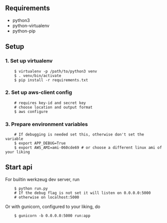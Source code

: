## Requirements

* python3
* python-virtualenv
* python-pip

## Setup

### 1. Set up virtualenv
```lang=shell
    $ virtualenv -p /path/to/python3 venv
    $ . venv/bin/activate
    $ pip install -r requirements.txt
```
### 2. Set up aws-client config
```lang=shell
    # requires key-id and secret key
    # choose location and output format
    $ aws configure
```
### 3. Prepare environment variables 
```lang=shell
    # If debugging is needed set this, otherwise don't set the variable 
    $ export APP_DEBUG=True
    $ export AWS_AMI=ami-060cde69 # or choose a different linux ami of your liking
```

## Start api
For builtin werkzeug dev server, run
```lang=shell
    $ python run.py 
    # If the debug flag is not set it will listen on 0.0.0.0:5000
    # otherwise on localhost:5000
```
Or with gunicorn, configured to your liking, do
```lang=shell
    $ gunicorn -b 0.0.0.0:5000 run:app
```

